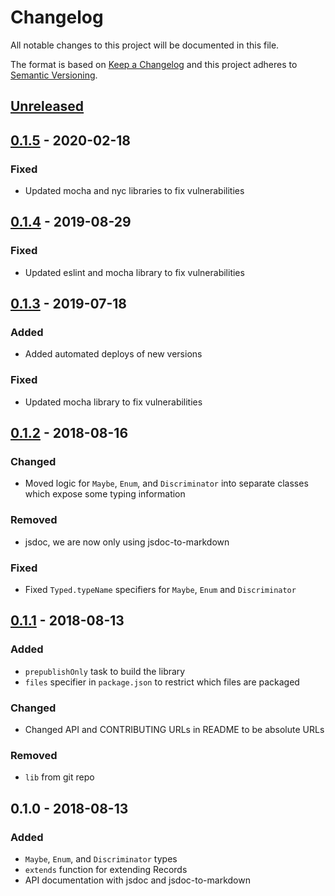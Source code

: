 # Changelog

All notable changes to this project will be documented in this file.

The format is based on [Keep a Changelog](http://keepachangelog.com/en/1.0.0/)
and this project adheres to [Semantic Versioning](http://semver.org/spec/v2.0.0.html).

## [Unreleased]

## [0.1.5] - 2020-02-18
### Fixed
- Updated mocha and nyc libraries to fix vulnerabilities

## [0.1.4] - 2019-08-29
### Fixed
- Updated eslint and mocha library to fix vulnerabilities

## [0.1.3] - 2019-07-18
### Added
- Added automated deploys of new versions

### Fixed
- Updated mocha library to fix vulnerabilities

## [0.1.2] - 2018-08-16
### Changed
- Moved logic for `Maybe`, `Enum`, and `Discriminator` into separate classes which expose some typing information

### Removed
- jsdoc, we are now only using jsdoc-to-markdown

### Fixed
- Fixed `Typed.typeName` specifiers for `Maybe`, `Enum` and `Discriminator`

## [0.1.1] - 2018-08-13
### Added
- `prepublishOnly` task to build the library
- `files` specifier in `package.json` to restrict which files are packaged

### Changed
- Changed API and CONTRIBUTING URLs in README to be absolute URLs

### Removed
- `lib` from git repo

## 0.1.0 - 2018-08-13
### Added
- `Maybe`, `Enum`, and `Discriminator` types
- `extends` function for extending Records
- API documentation with jsdoc and jsdoc-to-markdown

[Unreleased]: https://github.com/brightcove/typed-immutable-extensions/compare/v0.1.5...HEAD
[0.1.5]: https://github.com/brightcove/typed-immutable-extensions/compare/v0.1.4...v0.1.5
[0.1.4]: https://github.com/brightcove/typed-immutable-extensions/compare/v0.1.3...v0.1.4
[0.1.3]: https://github.com/brightcove/typed-immutable-extensions/compare/v0.1.2...v0.1.3
[0.1.2]: https://github.com/brightcove/typed-immutable-extensions/compare/v0.1.1...v0.1.2
[0.1.1]: https://github.com/brightcove/typed-immutable-extensions/compare/v0.1.0...v0.1.1
